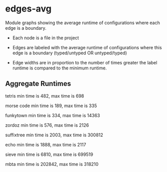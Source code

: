 edges-avg
=========

Module graphs showing the average runtime of configurations where
each edge is a boundary.

- Each node is a file in the project

- Edges are labeled with the average runtime of configurations where
  this edge is a boundary (typed/untyped OR untyped/typed)

- Edge widths are in proportion to the number of times greater
  the label runtime is compared to the minimum runtime.

Aggregate Runtimes
------------------

tetris
min time is 482, max time is 698

morse code
min time is 189, max time is 335

funkytown
min time is 334, max time is 14363

zordoz
min time is 576, max time is 2126

suffixtree
min time is 2003, max time is 300812

echo
min time is 1888, max time is 2117

sieve
min time is 6810, max time is 699519

mbta
min time is 202842, max time is 318210

